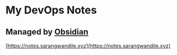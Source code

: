 # My DevOps Notes 
## Managed by [Obsidian](https://obsidian.md)

[https://notes.sarangwandile.xyz](https://notes.sarangwandile.xyz)